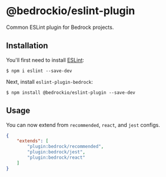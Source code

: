 # @bedrockio/eslint-plugin

Common ESLint plugin for Bedrock projects.

## Installation

You'll first need to install [ESLint](http://eslint.org):

```
$ npm i eslint --save-dev
```

Next, install `eslint-plugin-bedrock`:

```
$ npm install @bedrockio/eslint-plugin --save-dev
```


## Usage

You can now extend from `recommended`, `react`, and `jest` configs.
```json
{
    "extends": [
        "plugin:bedrock/recommended",
        "plugin:bedrock/jest",
        "plugin:bedrock/react"
    ]
}
```